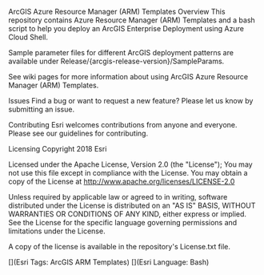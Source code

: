 ArcGIS Azure Resource Manager (ARM) Templates
Overview
This repository contains Azure Resource Manager (ARM) Templates and a bash script to help you deploy an ArcGIS Enterprise Deployment using Azure Cloud Shell.

Sample parameter files for different ArcGIS deployment patterns are available under Release/{arcgis-release-version}/SampleParams.

See wiki pages for more information about using ArcGIS Azure Resource Manager (ARM) Templates.

Issues
Find a bug or want to request a new feature? Please let us know by submitting an issue.

Contributing
Esri welcomes contributions from anyone and everyone. Please see our guidelines for contributing.

Licensing
Copyright 2018 Esri

Licensed under the Apache License, Version 2.0 (the "License"); You may not use this file except in compliance with the License. You may obtain a copy of the License at http://www.apache.org/licenses/LICENSE-2.0

Unless required by applicable law or agreed to in writing, software distributed under the License is distributed on an "AS IS" BASIS, WITHOUT WARRANTIES OR CONDITIONS OF ANY KIND, either express or implied. See the License for the specific language governing permissions and limitations under the License.

A copy of the license is available in the repository's License.txt file.

[](Esri Tags: ArcGIS ARM Templates) [](Esri Language: Bash)
